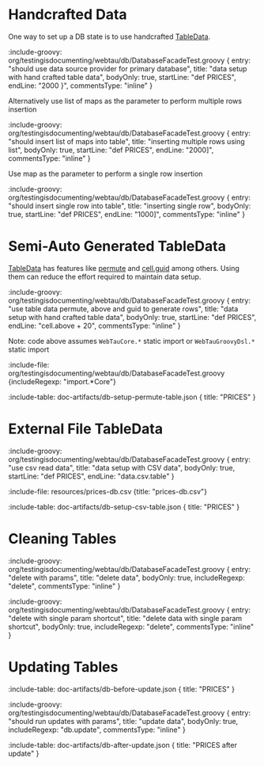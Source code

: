 # Handcrafted Data

One way to set up a DB state is to use handcrafted [TableData](reference/table-data).

:include-groovy: org/testingisdocumenting/webtau/db/DatabaseFacadeTest.groovy {
    entry: "should use data source provider for primary database",
    title: "data setup with hand crafted table data",
    bodyOnly: true,
    startLine: "def PRICES",
    endLine: "2000 }",
    commentsType: "inline"
}

Alternatively use list of maps as the parameter to perform multiple rows insertion

:include-groovy: org/testingisdocumenting/webtau/db/DatabaseFacadeTest.groovy {
  entry: "should insert list of maps into table",
  title: "inserting multiple rows using list",
  bodyOnly: true,
  startLine: "def PRICES",
  endLine: "2000]",
  commentsType: "inline"
}

Use map as the parameter to perform a single row insertion
 
:include-groovy: org/testingisdocumenting/webtau/db/DatabaseFacadeTest.groovy {
    entry: "should insert single row into table",
    title: "inserting single row",
    bodyOnly: true,
    startLine: "def PRICES",
    endLine: "1000]",
    commentsType: "inline"
}
 
# Semi-Auto Generated TableData

[TableData](reference/table-data) has features like [permute](reference/table-data#permutations) and 
[cell.guid](reference/table-data#guid) among others.
Using them can reduce the effort required to maintain data setup.

:include-groovy: org/testingisdocumenting/webtau/db/DatabaseFacadeTest.groovy {
    entry: "use table data permute, above and guid to generate rows",
    title: "data setup with hand crafted table data",
    bodyOnly: true,
    startLine: "def PRICES",
    endLine: "cell.above + 20",
    commentsType: "inline"
}

Note: code above assumes `WebTauCore.*` static import or `WebTauGroovyDsl.*` static import

:include-file: org/testingisdocumenting/webtau/db/DatabaseFacadeTest.groovy  {includeRegexp: "import.*Core"}

:include-table: doc-artifacts/db-setup-permute-table.json { title: "PRICES" }

# External File TableData

:include-groovy: org/testingisdocumenting/webtau/db/DatabaseFacadeTest.groovy {
    entry: "use csv read data",
    title: "data setup with CSV data",
    bodyOnly: true,
    startLine: "def PRICES",
    endLine: "data.csv.table"
}
 
:include-file: resources/prices-db.csv {title: "prices-db.csv"} 

:include-table: doc-artifacts/db-setup-csv-table.json { title: "PRICES" }

# Cleaning Tables

:include-groovy: org/testingisdocumenting/webtau/db/DatabaseFacadeTest.groovy {
    entry: "delete with params",
    title: "delete data",
    bodyOnly: true,
    includeRegexp: "delete",
    commentsType: "inline"
}

:include-groovy: org/testingisdocumenting/webtau/db/DatabaseFacadeTest.groovy {
    entry: "delete with single param shortcut",
    title: "delete data with single param shortcut",
    bodyOnly: true,
    includeRegexp: "delete",
    commentsType: "inline"
}

# Updating Tables

:include-table: doc-artifacts/db-before-update.json { title: "PRICES" }

:include-groovy: org/testingisdocumenting/webtau/db/DatabaseFacadeTest.groovy {
    entry: "should run updates with params",
    title: "update data",
    bodyOnly: true,
    includeRegexp: "db.update",
    commentsType: "inline"
}

:include-table: doc-artifacts/db-after-update.json { title: "PRICES after update" }


